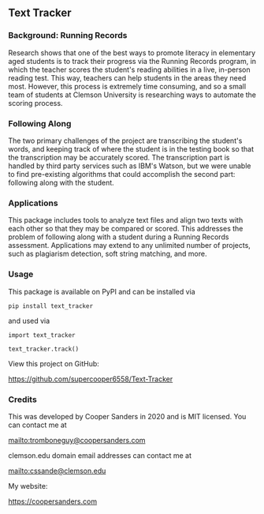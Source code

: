 ## Text Tracker
### Background: Running Records
Research shows that one of the best ways to promote literacy in elementary aged
students is to track their progress via the Running Records program, in which
the teacher scores the student's reading abilities in a live, in-person reading
test. This way, teachers can help students in the areas they need most.
However, this process is extremely time consuming, and so a small team of
students at Clemson University is researching ways to automate the scoring
process.
### Following Along
The two primary challenges of the project are transcribing the student's words,
and keeping track of where the student is in the testing book so that the
transcription may be accurately scored. The transcription part is handled by
third party services such as IBM's Watson, but we were unable to find
pre-existing algorithms that could accomplish the second part: following along
with the student.
### Applications
This package includes tools to analyze text files and align two texts with each
other so that they may be compared or scored. This addresses the problem of
following along with a student during a Running Records assessment.
Applications may extend to any unlimited number of projects, such as plagiarism
detection, soft string matching, and more.
### Usage
This package is available on PyPI and can be installed via

`pip install text_tracker`

and used via

`import text_tracker`

`text_tracker.track()`

View this project on GitHub:

<https://github.com/supercooper6558/Text-Tracker>
### Credits
This was developed by Cooper Sanders in 2020 and is MIT licensed. You can
contact me at

<mailto:tromboneguy@coopersanders.com>

clemson.edu domain email addresses can contact me at 

<mailto:cssande@clemson.edu>

My website:

<https://coopersanders.com>